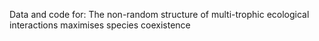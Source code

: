 Data and code for: The non-random structure of multi-trophic ecological interactions maximises species coexistence
